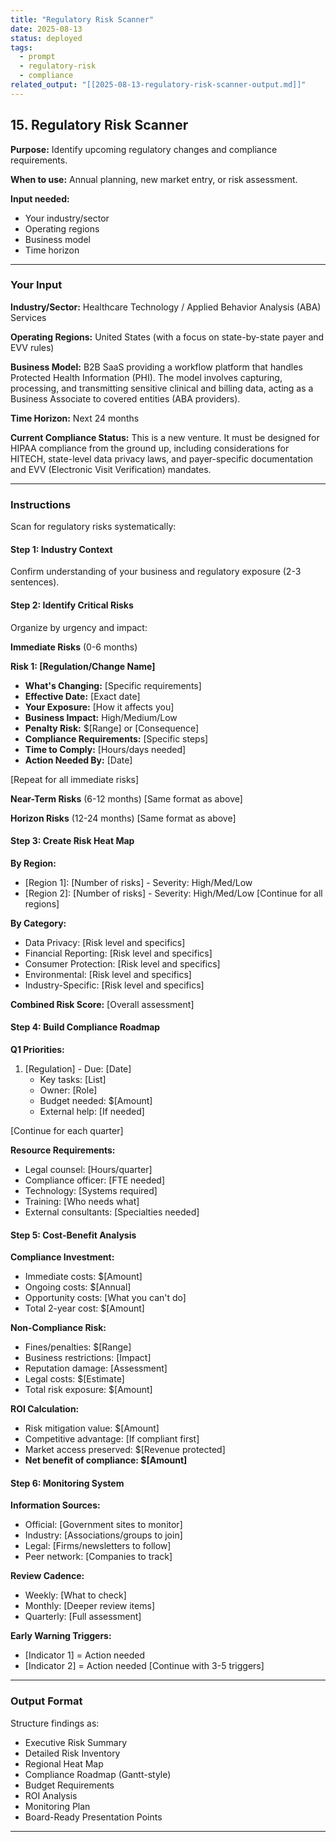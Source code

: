 ```yaml
---
title: "Regulatory Risk Scanner"
date: 2025-08-13
status: deployed
tags:
  - prompt
  - regulatory-risk
  - compliance
related_output: "[[2025-08-13-regulatory-risk-scanner-output.md]]"
---
```

## 15. Regulatory Risk Scanner

**Purpose:** Identify upcoming regulatory changes and compliance requirements.

**When to use:** Annual planning, new market entry, or risk assessment.

**Input needed:**

*   Your industry/sector
*   Operating regions
*   Business model
*   Time horizon

---

### Your Input

**Industry/Sector:**
Healthcare Technology / Applied Behavior Analysis (ABA) Services

**Operating Regions:**
United States (with a focus on state-by-state payer and EVV rules)

**Business Model:**
B2B SaaS providing a workflow platform that handles Protected Health Information (PHI). The model involves capturing, processing, and transmitting sensitive clinical and billing data, acting as a Business Associate to covered entities (ABA providers).

**Time Horizon:**
Next 24 months

**Current Compliance Status:**
This is a new venture. It must be designed for HIPAA compliance from the ground up, including considerations for HITECH, state-level data privacy laws, and payer-specific documentation and EVV (Electronic Visit Verification) mandates.

---

### Instructions

Scan for regulatory risks systematically:

#### Step 1: Industry Context

Confirm understanding of your business and regulatory exposure (2-3 sentences).

#### Step 2: Identify Critical Risks

Organize by urgency and impact:

**Immediate Risks** (0-6 months)

**Risk 1: [Regulation/Change Name]**

*   **What's Changing:** [Specific requirements]
*   **Effective Date:** [Exact date]
*   **Your Exposure:** [How it affects you]
*   **Business Impact:** High/Medium/Low
*   **Penalty Risk:** $[Range] or [Consequence]
*   **Compliance Requirements:** [Specific steps]
*   **Time to Comply:** [Hours/days needed]
*   **Action Needed By:** [Date]

[Repeat for all immediate risks]

**Near-Term Risks** (6-12 months) [Same format as above]

**Horizon Risks** (12-24 months) [Same format as above]

#### Step 3: Create Risk Heat Map

**By Region:**

*   [Region 1]: [Number of risks] - Severity: High/Med/Low
*   [Region 2]: [Number of risks] - Severity: High/Med/Low [Continue for all regions]

**By Category:**

*   Data Privacy: [Risk level and specifics]
*   Financial Reporting: [Risk level and specifics]
*   Consumer Protection: [Risk level and specifics]
*   Environmental: [Risk level and specifics]
*   Industry-Specific: [Risk level and specifics]

**Combined Risk Score:** [Overall assessment]

#### Step 4: Build Compliance Roadmap

**Q1 Priorities:**

1.  [Regulation] - Due: [Date]
    *   Key tasks: [List]
    *   Owner: [Role]
    *   Budget needed: $[Amount]
    *   External help: [If needed]

[Continue for each quarter]

**Resource Requirements:**

*   Legal counsel: [Hours/quarter]
*   Compliance officer: [FTE needed]
*   Technology: [Systems required]
*   Training: [Who needs what]
*   External consultants: [Specialties needed]

#### Step 5: Cost-Benefit Analysis

**Compliance Investment:**

*   Immediate costs: $[Amount]
*   Ongoing costs: $[Annual]
*   Opportunity costs: [What you can't do]
*   Total 2-year cost: $[Amount]

**Non-Compliance Risk:**

*   Fines/penalties: $[Range]
*   Business restrictions: [Impact]
*   Reputation damage: [Assessment]
*   Legal costs: $[Estimate]
*   Total risk exposure: $[Amount]

**ROI Calculation:**

*   Risk mitigation value: $[Amount]
*   Competitive advantage: [If compliant first]
*   Market access preserved: $[Revenue protected]
*   **Net benefit of compliance: $[Amount]**

#### Step 6: Monitoring System

**Information Sources:**

*   Official: [Government sites to monitor]
*   Industry: [Associations/groups to join]
*   Legal: [Firms/newsletters to follow]
*   Peer network: [Companies to track]

**Review Cadence:**

*   Weekly: [What to check]
*   Monthly: [Deeper review items]
*   Quarterly: [Full assessment]

**Early Warning Triggers:**

*   [Indicator 1] = Action needed
*   [Indicator 2] = Action needed [Continue with 3-5 triggers]

---

### Output Format

Structure findings as:

*   Executive Risk Summary
*   Detailed Risk Inventory
*   Regional Heat Map
*   Compliance Roadmap (Gantt-style)
*   Budget Requirements
*   ROI Analysis
*   Monitoring Plan
*   Board-Ready Presentation Points

---
